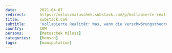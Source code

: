 ```yaml
---
date:          2021-04-07
redirect:      https://miloszmatuschek.substack.com/p/kollabierte-realitat-was-wenn-die-003
title:         substack.com
subtitle:      'Kollabierte Realität: Was, wenn die Verschwörungstheoretiker Recht haben?'
country:       COM
persons:       [Matuschek Milosz]
categories:    [Mensch]
tags:          [manipulation]
---
```

